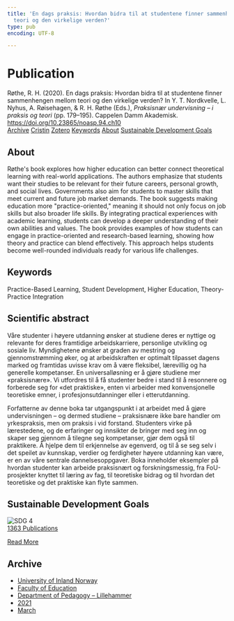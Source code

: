 ```yaml
---
title: 'En dags praksis: Hvordan bidra til at studentene finner sammenhengen mellom
  teori og den virkelige verden?'
type: pub
encoding: UTF-8

---
```

<h1>Publication</h1>
<article id="csl-bib-container-NW8NTZ3P" class="csl-bib-container">
  <div class="csl-bib-body"> <div class="csl-entry">Røthe, R. H. (2020). En dags praksis: Hvordan bidra til at studentene finner sammenhengen mellom teori og den virkelige verden? In Y. T. Nordkvelle, L. Nyhus, A. Røisehagen, &#38; R. H. Røthe (Eds.), <i>Praksisnær undervisning – i praksis og teori</i> (pp. 179–195). Cappelen Damm Akademisk. <a href="https://doi.org/10.23865/noasp.94.ch10">https://doi.org/10.23865/noasp.94.ch10</a></div> </div>
  <div class="csl-bib-buttons">
    <a href="#taxonomy-article-NW8NTZ3P" alt="archive" class="csl-bib-button">Archive</a>
    <a href="https://app.cristin.no/results/show.jsf?id=1894475" alt="Cristin" class="csl-bib-button">Cristin</a>
    <a href="http://zotero.org/groups/5881554/items/NW8NTZ3P" alt="Zotero" class="csl-bib-button">Zotero</a>
    <a href="#keywords-article-NW8NTZ3P" alt="keywords" class="csl-bib-button">Keywords</a>
    <a href="#about-article-NW8NTZ3P" alt="about_pub" class="csl-bib-button">About</a>
    <a href="#sdg-article-NW8NTZ3P" alt="sdg" class="csl-bib-button">Sustainable Development Goals</a>
  </div>
  <div id="csl-bib-meta-container-NW8NTZ3P"></div>
</article>
<div id="csl-bib-meta-NW8NTZ3P" class="csl-bib-meta">
  <article id="about-article-NW8NTZ3P" class="about_pub-article">
    <h1>About</h1>
    Røthe's book explores how higher education can better connect theoretical learning with real-world applications. The authors emphasize that students want their studies to be relevant for their future careers, personal growth, and social lives. Governments also aim for students to master skills that meet current and future job market demands. The book suggests making education more "practice-oriented," meaning it should not only focus on job skills but also broader life skills. By integrating practical experiences with academic learning, students can develop a deeper understanding of their own abilities and values. The book provides examples of how students can engage in practice-oriented and research-based learning, showing how theory and practice can blend effectively. This approach helps students become well-rounded individuals ready for various life challenges.
  </article>
  <article id="keywords-article-NW8NTZ3P" class="keywords-article">
    <h1>Keywords</h1>
    Practice-Based Learning, Student Development, Higher Education, Theory-Practice Integration
  </article>
  <article id="abstract-article-NW8NTZ3P" class="abstract-article">
    <h1>Scientific abstract</h1>
    Våre studenter i høyere utdanning ønsker at studiene deres er nyttige og relevante for deres framtidige arbeidskarriere, personlige utvikling og sosiale liv. Myndighetene ønsker at graden av mestring og gjennomstrømming øker, og at arbeidskraften er optimalt tilpasset dagens marked og framtidas uvisse krav om å være fleksibel, lærevillig og ha generelle kompetanser. En universalløsning er å gjøre studiene mer «praksisnære». Vi utfordres til å få studenter bedre i stand til å resonnere og forberede seg for «det praktiske», enten vi arbeider med konvensjonelle teoretiske emner, i profesjonsutdanninger eller i etterutdanning. 
 
Forfatterne av denne boka tar utgangspunkt i at arbeidet med å gjøre undervisningen – og dermed studiene – praksisnære ikke bare handler om yrkespraksis, men om praksis i vid forstand. Studenters virke på lærestedene, og de erfaringer og innsikter de bringer med seg inn og skaper seg gjennom å tilegne seg kompetanser, gjør dem også til praktikere. Å hjelpe dem til erkjennelse av egenverd, og til å se seg selv i det speilet av kunnskap, verdier og ferdigheter høyere utdanning kan være, er en av våre sentrale dannelsesoppgaver. Boka inneholder eksempler på hvordan studenter kan arbeide praksisnært og forskningsmessig, fra FoU-prosjekter knyttet til læring av fag, til teoretiske bidrag og til hvordan det teoretiske og det praktiske kan flyte sammen.
  </article>
  <article id="sdg-article-NW8NTZ3P" class="sdg-article">
    <h1>Sustainable Development Goals</h1>
    <div class="sdg-container"><div id="sdg4" class="sdg">
        <img src="{{< params subfolder >}}images/sdg/sdg04_en.png" class="image" alt="SDG 4">
        <div class="sdg-overlay">
          <a href="{{< params subfolder >}}en/archive/?sdg=4#archive" class="sdg-publication-count"><span>1363</span> Publications</a>
          <p><a href="https://sdgs.un.org/goals/goal4" class="sdg-read-more">Read More</a></p>
        </div>
      </div></div>
  </article>
  <article id="taxonomy-article-NW8NTZ3P" class="taxonomy-article">
    <h1>Archive</h1>
    <ul>
      <li><a href="{{< params subfolder >}}en/archive/?key=3DCRN523">University of Inland Norway</a></li>
      <li><a href="{{< params subfolder >}}en/archive/?key=WYNZA47F">Faculty of Education</a></li>
      <li><a href="{{< params subfolder >}}en/archive/?key=L8MA547R">Department of Pedagogy – Lillehammer</a></li>
      <li><a href="{{< params subfolder >}}en/archive/?key=MD94ZHP9">2021</a></li>
      <li><a href="{{< params subfolder >}}en/archive/?key=PNYCYT7K">March</a></li>
    </ul>
  </article>
</div>
